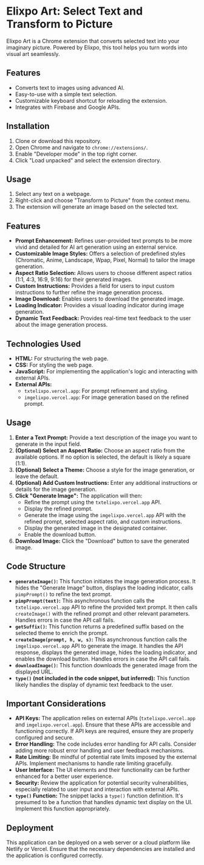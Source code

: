 

# Elixpo Art: Select Text and Transform to Picture

Elixpo Art is a Chrome extension that converts selected text into your imaginary picture. Powered by Elixpo, this tool helps you turn words into visual art seamlessly.

## Features

- Converts text to images using advanced AI.
- Easy-to-use with a simple text selection.
- Customizable keyboard shortcut for reloading the extension.
- Integrates with Firebase and Google APIs.

## Installation

1. Clone or download this repository.
2. Open Chrome and navigate to `chrome://extensions/`.
3. Enable "Developer mode" in the top right corner.
4. Click "Load unpacked" and select the extension directory.

## Usage

1. Select any text on a webpage.
2. Right-click and choose "Transform to Picture" from the context menu.
3. The extension will generate an image based on the selected text.

## Features

*   **Prompt Enhancement:** Refines user-provided text prompts to be more vivid and detailed for AI art generation using an external service.
*   **Customizable Image Styles:** Offers a selection of predefined styles (Chromatic, Anime, Landscape, Wpap, Pixel, Normal) to tailor the image generation.
*   **Aspect Ratio Selection:**  Allows users to choose different aspect ratios (1:1, 4:3, 16:9, 9:16) for their generated images.
*   **Custom Instructions:**  Provides a field for users to input custom instructions to further refine the image generation process.
*   **Image Download:**  Enables users to download the generated image.
*   **Loading Indicator:** Provides a visual loading indicator during image generation.
*   **Dynamic Text Feedback:** Provides real-time text feedback to the user about the image generation process.

## Technologies Used

*   **HTML:** For structuring the web page.
*   **CSS:** For styling the web page.
*   **JavaScript:** For implementing the application's logic and interacting with external APIs.
*   **External APIs:**
    *   `txtelixpo.vercel.app`: For prompt refinement and styling.
    *   `imgelixpo.vercel.app`: For image generation based on the refined prompt.

## Usage

1.  **Enter a Text Prompt:**  Provide a text description of the image you want to generate in the input field.
2.  **(Optional) Select an Aspect Ratio:** Choose an aspect ratio from the available options.  If no option is selected, the default is likely a square (1:1).
3.  **(Optional) Select a Theme:**  Choose a style for the image generation, or leave the default.
4.  **(Optional) Add Custom Instructions:** Enter any additional instructions or details for the image generation.
5.  **Click "Generate Image":** The application will then:
    *   Refine the prompt using the `txtelixpo.vercel.app` API.
    *   Display the refined prompt.
    *   Generate the image using the `imgelixpo.vercel.app` API with the refined prompt, selected aspect ratio, and custom instructions.
    *   Display the generated image in the designated container.
    *   Enable the download button.
6.  **Download Image:** Click the "Download" button to save the generated image.

## Code Structure

*   **`generateImage()`:** This function initiates the image generation process. It hides the "Generate Image" button, displays the loading indicator, calls `pimpPrompt()` to refine the text prompt.
*   **`pimpPrompt(text)`:** This asynchronous function calls the `txtelixpo.vercel.app` API to refine the provided text prompt. It then calls `createImage()` with the refined prompt and other relevant parameters. Handles errors in case the API call fails.
*   **`getSuffix()`:** This function returns a predefined suffix based on the selected theme to enrich the prompt.
*   **`createImage(prompt, h, w, s)`:** This asynchronous function calls the `imgelixpo.vercel.app` API to generate the image. It handles the API response, displays the generated image, hides the loading indicator, and enables the download button. Handles errors in case the API call fails.
*   **`downloadImage()`:** This function downloads the generated image from the displayed URL.
*   **`type()` (not included in the code snippet, but inferred):** This function likely handles the display of dynamic text feedback to the user.

## Important Considerations

*   **API Keys:**  The application relies on external APIs (`txtelixpo.vercel.app` and `imgelixpo.vercel.app`). Ensure that these APIs are accessible and functioning correctly. If API keys are required, ensure they are properly configured and secure.
*   **Error Handling:**  The code includes error handling for API calls.  Consider adding more robust error handling and user feedback mechanisms.
*   **Rate Limiting:** Be mindful of potential rate limits imposed by the external APIs. Implement mechanisms to handle rate limiting gracefully.
*   **User Interface:**  The UI elements and their functionality can be further enhanced for a better user experience.
*   **Security:** Review the application for potential security vulnerabilities, especially related to user input and interaction with external APIs.
*   **`type()` Function:**  The snippet lacks a `type()` function definition.  It's presumed to be a function that handles dynamic text display on the UI.  Implement this function appropriately.

## Deployment

This application can be deployed on a web server or a cloud platform like Netlify or Vercel. Ensure that the necessary dependencies are installed and the application is configured correctly.
